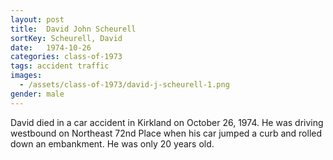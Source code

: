 ```yaml
---
layout: post
title:  David John Scheurell
sortKey: Scheurell, David
date:   1974-10-26
categories: class-of-1973
tags: accident traffic
images:
  - /assets/class-of-1973/david-j-scheurell-1.png
gender: male
---
```

David died in a car accident in Kirkland on October 26, 1974.  He was driving westbound on Northeast 72nd Place when his car jumped a curb and rolled down an embankment.  He was only 20 years old. 
